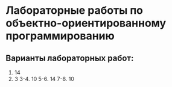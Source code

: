 # Лабораторные работы по объектно-ориентированному программированию
## Варианты лабораторных работ:
1. 14
2. 3
3-4. 10
5-6. 14
7-8. 10
